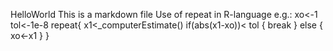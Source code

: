 HelloWorld
This is a markdown file
Use of repeat in R-language e.g.:
xo<-1 tol<-1e-8 repeat{ x1<_computerEstimate() if(abs(x1-xo))< tol { break } else { xo<-x1 } }
